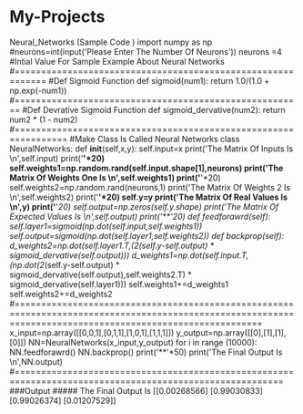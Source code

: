 # My-Projects
Neural_Networks (Sample Code )
import numpy as np 
#neurons=int(input('Please Enter The Number Of Neurons'))
neurons =4 #Intial Value For Sample Example About Neural Networks 
#============================================================
#Def Sigmoid Function 
def sigmoid(num1): return 1.0/(1.0 + np.exp(-num1))
#=======================================================
#Def Devrative Sigmoid Function 
def sigmoid_dervative(num2): return num2  * (1 - num2)
#================================================================
#Make Class Is Called Neural Networks 
class NeuralNetworks:
    def __init__(self,x,y):
        self.input=x
        print('The Matrix Of Inputs Is \n',self.input)
        print('**'*20)
        self.weights1=np.random.rand(self.input.shape[1],neurons)
        print('The Matrix Of Weights One Is \n',self.weights1)
        print('**'*20)
        self.weights2=np.random.rand(neurons,1)
        print('The Matrix Of Weights 2 Is \n',self.weights2)
        print('**'*20)
        self.y=y
        print('The Matrix Of Real Values Is \n',y)
        print('**'*20)
        self.output=np.zeros(self.y.shape)
        print('The Matrix Of Expected Values Is \n',self.output)
        print('**'*20)
    def feedforawrd(self):
        self.layer1=sigmoid(np.dot(self.input,self.weights1))
        self.output=sigmoid(np.dot(self.layer1,self.weights2))
    def backprop(self):
        d_weights2=np.dot(self.layer1.T,(2*(self.y-self.output) * sigmoid_dervative(self.output)))
        d_weights1=np.dot(self.input.T,(np.dot(2*(self.y-self.output) * sigmoid_dervative(self.output),self.weights2.T) * sigmoid_dervative(self.layer1)))
        self.weights1+=d_weights1
        self.weights2+=d_weights2
#===========================================================================================================================================================
x_input=np.array([[0,0,1],[0,1,1],[1,0,1],[1,1,1]])
y_output=np.array([[0],[1],[1],[0]])
NN=NeuralNetworks(x_input,y_output)
for i in range (10000):
    NN.feedforawrd()
    NN.backprop()
print('**'*50)
print('The Final Output Is \n',NN.output)
#=========================================================================================================
###Output #####
The Final Output Is 
 [[0.00268566]
 [0.99030833]
 [0.99026374]
 [0.01207529]]
 
